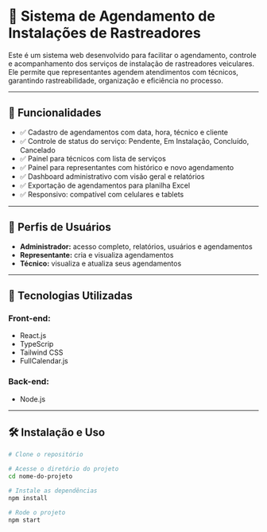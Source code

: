 # 📅 Sistema de Agendamento de Instalações de Rastreadores

Este é um sistema web desenvolvido para facilitar o agendamento, controle e acompanhamento dos serviços de instalação de rastreadores veiculares. Ele permite que representantes agendem atendimentos com técnicos, garantindo rastreabilidade, organização e eficiência no processo.

---

## 🚀 Funcionalidades

- ✅ Cadastro de agendamentos com data, hora, técnico e cliente
- ✅ Controle de status do serviço: Pendente, Em Instalação, Concluído, Cancelado
- ✅ Painel para técnicos com lista de serviços
- ✅ Painel para representantes com histórico e novo agendamento
- ✅ Dashboard administrativo com visão geral e relatórios
- ✅ Exportação de agendamentos para planilha Excel
- ✅ Responsivo: compatível com celulares e tablets

---

## 👥 Perfis de Usuários

- **Administrador:** acesso completo, relatórios, usuários e agendamentos
- **Representante:** cria e visualiza agendamentos
- **Técnico:** visualiza e atualiza seus agendamentos

---

## 🧱 Tecnologias Utilizadas

### Front-end:
- React.js
- TypeScrip
- Tailwind CSS
- FullCalendar.js

### Back-end:
- Node.js

---

## 🛠️ Instalação e Uso

```bash
# Clone o repositório

# Acesse o diretório do projeto
cd nome-do-projeto

# Instale as dependências
npm install

# Rode o projeto
npm start
